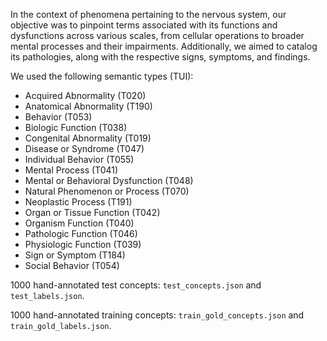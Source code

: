 In the context of phenomena pertaining to the nervous system, our objective was to pinpoint terms associated with its functions and dysfunctions across various scales, from cellular operations to broader mental processes and their impairments. Additionally, we aimed to catalog its pathologies, along with the respective signs, symptoms, and findings.

We used the following semantic types (TUI):
- Acquired Abnormality (T020)
- Anatomical Abnormality (T190)
- Behavior (T053)
- Biologic Function (T038)
- Congenital Abnormality (T019)
- Disease or Syndrome (T047)
- Individual Behavior (T055)
- Mental Process (T041)
- Mental or Behavioral Dysfunction (T048)
- Natural Phenomenon or Process (T070)
- Neoplastic Process (T191)
- Organ or Tissue Function (T042)
- Organism Function (T040)
- Pathologic Function (T046)
- Physiologic Function (T039)
- Sign or Symptom (T184)
- Social Behavior (T054)

1000 hand-annotated test concepts:
`test_concepts.json` and `test_labels.json`.

1000 hand-annotated training concepts:
`train_gold_concepts.json` and `train_gold_labels.json`.
